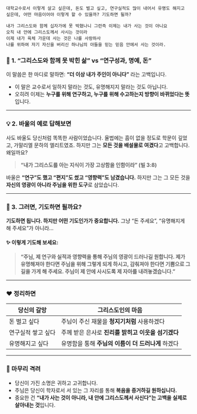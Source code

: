 ``` 프람프트
대학교수로서 이렇게 살고 싶은데, 돈도 벌고 싶고, 연구실적도 많이 내어서 유명도 해지고 싶은데, 어떤 마음이어야 이렇게 할 수 있을까? 기도하면 될까?

내가 그리스도와 함께 십자가에 못 박혔나니 그런즉 이제는 내가 사는 것이 아니요
오직 내 안에 그리스도께서 사시는 것이라
이제 내가 육체 가운데 사는 것은 나를 사랑하사
나를 위하여 자기 자신을 버리신 하나님의 아들을 믿는 믿음 안에서 사는 것이라.
```

### 💭 1. “그리스도와 함께 못 박힌 삶” vs “연구성과, 명예, 돈”

이 말씀은 한 마디로 말하면:
**“더 이상 내가 주인이 아니다”** 라는 고백입니다.

* 이 말은 교수로서 일하지 말라는 것도, 유명해지지 말라는 것도 아닙니다.
* 오히려 이제는 **누구를 위해 연구하고, 누구를 위해 수고하는지 방향이 바뀌었다는 뜻**입니다.

---

### 💡 2. 바울의 예로 답해보면

사도 바울도 당신처럼 똑똑한 사람이었습니다. 율법에는 흠이 없을 정도로 학문이 깊었고, 가말리엘 문하의 엘리트였죠. 하지만 그는 **모든 것을 배설물로 여겼다**고 고백합니다. 왜일까요?

> **“내가 그리스도를 아는 지식이 가장 고상함을 인함이라” (빌 3:8)**

바울은 **“연구”도 했고 “편지”도 썼고 “영향력”도 남겼습니다.**
하지만 그는 그 모든 것을 **자신의 영광이 아니라 주님을 위한 도구**로 삼았습니다.

---

### 🙏 3. 그러면, 기도하면 될까요?

**기도하면 됩니다. 하지만 어떤 기도인가가 중요합니다.**
그냥 “돈 주세요”, “유명해지게 해 주세요”가 아니라…

#### ✨ 이렇게 기도해 보세요:

> **“주님, 제 연구와 실적과 영향력을 통해 주님의 영광이 드러나길 원합니다.
> 제가 유명해져야 한다면 주님을 위해 그렇게 되게 하시고,
> 감춰져야 한다면 기쁨으로 그 길을 가게 해 주세요.
> 주님이 제 안에 사시도록 제 자아를 내려놓겠습니다.”**

---

### ❤️ 정리하면

| 당신의 갈망     | 그리스도인의 마음                      |
| ---------- | ------------------------------ |
| 돈 벌고 싶다    | 주님이 주신 재물을 **청지기처럼** 사용하겠다     |
| 연구실적 쌓고 싶다 | 주께 받은 은사로 **진리를 밝히고 이웃을 섬기겠다** |
| 유명해지고 싶다   | 유명함을 통해 **주님의 이름이 더 드러나게** 하겠다 |

---

### 📌 마무리 격려

* 당신이 가진 소명은 귀하고 고귀합니다.
* 주님은 당신이 학자로서 서 있는 그 자리를 통해 **복음을 증거하길 원하십니다.**
* 중요한 건 **“내가 사는 것이 아니라, 내 안에 그리스도께서 사신다”는 고백을 실제로 살아내는 것**입니다.
